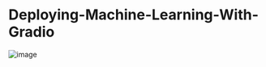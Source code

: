 # Deploying-Machine-Learning-With-Gradio
![image](https://user-images.githubusercontent.com/119458164/232254962-a50950cc-a573-4b02-afdb-4fbb46b85f4c.png)


